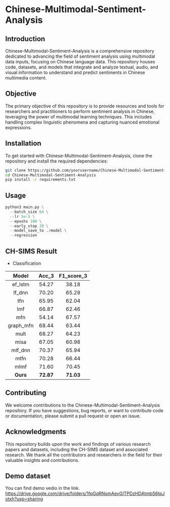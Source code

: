 # Chinese-Multimodal-Sentiment-Analysis

## Introduction

Chinese-Multimodal-Sentiment-Analysis is a comprehensive repository dedicated to advancing the field of sentiment analysis using multimodal data inputs, focusing on Chinese language data. This repository houses code, datasets, and models that integrate and analyze textual, audio, and visual information to understand and predict sentiments in Chinese multimedia content.

## Objective

The primary objective of this repository is to provide resources and tools for researchers and practitioners to perform sentiment analysis in Chinese, leveraging the power of multimodal learning techniques. This includes handling complex linguistic phenomena and capturing nuanced emotional expressions.

## Installation

To get started with Chinese-Multimodal-Sentiment-Analysis, clone the repository and install the required dependencies:

```bash
git clone https://github.com/yourusername/Chinese-Multimodal-Sentiment-Analysis.git
cd Chinese-Multimodal-Sentiment-Analysis
pip install -r requirements.txt
```

## Usage

```python
python3 main.py \
  --batch_size 64 \
  --lr 5e-5 \
  --eposhs 100 \
  --early_stop 20 \
  --model_save_to ./model \
  --regression
```

## CH-SIMS Result

- Classification

| Model  |Acc_3 |F1_score_3 |
| :---: | :---: | :---: |
| ef_lstm  |54.27 |38.18 |
| lf_dnn |70.20 |65.29 |
| tfn |65.95 |62.04 |
| lmf |66.87 |62.46 |
| mfn |54.14 |67.57 |
| graph_mfn  |68.44 |63.44 |
| mult |68.27 |64.23 |
| misa |67.05 |60.98 |
| mlf_dnn |70.37 |65.94 |
| mtfn  |70.28 |66.44 |
| mlmf  |71.60 |70.45 |
|**Ours** |**72.87** |**71.03** |
## Contributing

We welcome contributions to the Chinese-Multimodal-Sentiment-Analysis repository. If you have suggestions, bug reports, or want to contribute code or documentation, please submit a pull request or open an issue.

## Acknowledgments

This repository builds upon the work and findings of various research papers and datasets, including the CH-SIMS dataset and associated research. We thank all the contributors and researchers in the field for their valuable insights and contributions.

## Demo dataset
You can find demo vedio in the link. https://drive.google.com/drive/folders/1fpGqRNsmAevGITPDzHDAtmbS6tpJotxh?usp=sharing
